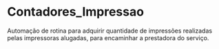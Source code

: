 # Contadores_Impressao
Automação de rotina para adquirir quantidade de impressões realizadas pelas impressoras alugadas, para encaminhar a prestadora do serviço.
